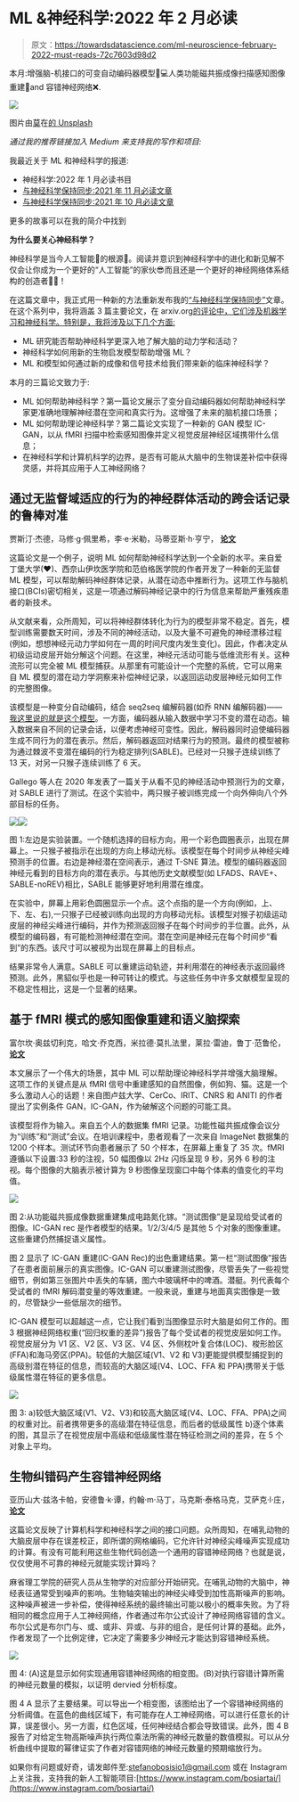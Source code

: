 # ML &神经科学:2022 年 2 月必读

> 原文：<https://towardsdatascience.com/ml-neuroscience-february-2022-must-reads-72c7603d98d2>

本月:增强脑-机接口的可变自动编码器模型🧠💻人类功能磁共振成像扫描感知图像重建🧱and 容错神经网络❌.

![](img/0ec6af1788b863f1fcd6c7703b6da2bf.png)

图片由[莫](https://unsplash.com/@meid88)在[的 Unsplash](https://unsplash.com/photos/NKhckz9B78c)

*通过我的推荐链接加入 Medium 来支持我的写作和项目:*

[](https://stefanobosisio1.medium.com/membership)  

我最近关于 ML 和神经科学的报道:

*   神经科学:2022 年 1 月必读书目
*   [与神经科学保持同步:2021 年 11 月必读文章](/stay-updated-with-neuroscience-november-2021-must-reads-e2fba4692b21)
*   [与神经科学保持同步:2021 年 10 月必读文章](/stay-updated-with-neuroscience-october-2021-must-reads-a0cc1d50b746)

更多的故事可以在我的简介中找到

**为什么要关心神经科学？**

神经科学是当今人工智能🧠的根源🤖。阅读并意识到神经科学中的进化和新见解不仅会让你成为一个更好的“人工智能”的家伙😎而且还是一个更好的神经网络体系结构的创造者👩‍💻！

在这篇文章中，我正式用一种新的方法重新发布我的[“与神经科学保持同步”](https://stefanobosisio1.medium.com/)文章。在这个系列中，我将涵盖 3 篇主要论文，在 arxiv.org[的评论中，它们涉及机器学习和神经科学。特别是，我将涉及以下几个方面:](http://arxiv.org/)

*   ML 研究能否帮助神经科学更深入地了解大脑的动力学和活动？
*   神经科学如何用新的生物启发模型帮助增强 ML？
*   ML 和模型如何通过新的成像和信号技术给我们带来新的临床神经科学？

本月的三篇论文致力于:

*   ML 如何帮助神经科学？第一篇论文展示了变分自动编码器如何帮助神经科学家更准确地理解神经潜在空间和真实行为。这增强了未来的脑机接口场景；
*   ML 如何帮助理论神经科学？第二篇论文实现了一种新的 GAN 模型 IC-GAN，以从 fMRI 扫描中检索感知图像并定义视觉皮层神经区域携带什么信息；
*   在神经科学和计算机科学的边界，是否有可能从大脑中的生物误差补偿中获得灵感，并将其应用于人工神经网络？

## 通过无监督域适应的行为的神经群体活动的跨会话记录的鲁棒对准

贾斯汀·杰德，马修·g·佩里希，李·e·米勒，马蒂亚斯·h·亨宁， [**论文**](https://arxiv.org/abs/2202.06159)

这篇论文是一个例子，说明 ML 如何帮助神经科学达到一个全新的水平。来自爱丁堡大学(❤)、西奈山伊坎医学院和范伯格医学院的作者开发了一种新的无监督 ML 模型，可以帮助解码神经群体记录，从潜在动态中推断行为。这项工作与脑机接口(BCIs)密切相关，这是一项通过解码神经记录中的行为信息来帮助严重残疾患者的新技术。

从文献来看，众所周知，可以将神经群体转化为行为的模型非常不稳定。首先，模型训练需要数天时间，涉及不同的神经活动，以及大量不可避免的神经漂移过程(例如，想想神经元动力学如何在一周的时间尺度内发生变化)。因此，作者决定从初级运动皮层开始分解这个问题。在这里，神经元活动可能与低维流形有关。这种流形可以完全被 ML 模型捕获。从那里有可能设计一个完整的系统，它可以用来自 ML 模型的潜在动力学洞察来补偿神经记录，以返回运动皮层神经元如何工作的完整图像。

该模型是一种变分自动编码，结合 seq2seq 编解码器(如乔 RNN 编解码器)——[我这里说的就是这个模型](/graph-neural-networks-a-learning-journey-since-2008-graph-attention-networks-f8c39189e7fc?source=your_stories_page----------------------------------------)。一方面，编码器从输入数据中学习不变的潜在动态。输入数据来自不同的记录会话，以便考虑神经可变性。因此，解码器同时迫使编码器生成不同行为的潜在表示。然后，解码器返回对结果行为的预测。最终的模型被称为通过棘波不变潜在编码的行为稳定排列(SABLE)。已经对一只猴子连续训练了 13 天，对另一只猴子连续训练了 6 天。

Gallego 等人在 2020 年发表了一篇关于从看不见的神经活动中预测行为的文章，对 SABLE 进行了测试。在这个实验中，两只猴子被训练完成一个向外伸向八个外部目标的任务。

![](img/5973e8a543928f4a30129da3d699d016.png)![](img/eabee51acf2435017c888e87761520dd.png)

图 1:左边是实验装置。一个随机选择的目标方向，用一个彩色圆圈表示，出现在屏幕上。一只猴子被指示在出现的方向上移动光标。该模型在每个时间步从神经尖峰预测手的位置。右边是神经潜在空间表示，通过 T-SNE 算法。模型的编码器返回神经元看到的目标方向的潜在表示。与其他历史文献模型(如 LFADS、RAVE+、SABLE-noREV)相比，SABLE 能够更好地利用潜在维度。

在实验中，屏幕上用彩色圆圈显示一个点。这个点指的是一个方向(例如，上、下、左、右),一只猴子已经被训练向出现的方向移动光标。该模型对猴子初级运动皮层的神经尖峰进行编码，并作为预测返回猴子在每个时间步的手位置。此外，从模型的编码器，有可能检测神经潜在空间。潜在空间是神经元在每个时间步“看到”的东西。该尺寸可以被视为出现在屏幕上的目标点。

结果非常令人满意。SABLE 可以重建运动轨迹，并利用潜在的神经表示返回最终预测。此外，黑貂似乎也是一种可转让的模式。与这些任务中许多文献模型呈现的不稳定性相比，这是一个显著的结果。

## 基于 fMRI 模式的感知图像重建和语义脑探索

富尔坎·奥兹切利克，哈文·乔克西，米拉德·莫扎法里，莱拉·雷迪，鲁丁·范鲁伦， [**论文**](https://arxiv.org/abs/2202.12692)

本文展示了一个伟大的场景，其中 ML 可以帮助理论神经科学并增强大脑理解。这项工作的关键点是从 fMRI 信号中重建感知的自然图像，例如狗、猫。这是一个多么激动人心的话题！来自图卢兹大学、CerCo、IRIT、CNRS 和 ANITI 的作者提出了实例条件 GAN，IC-GAN，作为破解这个问题的可能工具。

该模型将作为输入。来自五个人的数据集 fMRI 记录。功能性磁共振成像会议分为“训练”和“测试”会议。在培训课程中，患者观看了一次来自 ImageNet 数据集的 1200 个样本。测试环节向患者展示了 50 个样本，在屏幕上重复了 35 次。fMRI 遵循以下设置:33 秒的注视，50 幅图像以 2Hz 闪烁呈现 9 秒，另外 6 秒的注视。每个图像的大脑表示被计算为 9 秒图像呈现窗口中每个体素的值变化的平均值。

![](img/b4b5d9d42c77556d4b33a23f03f1fad5.png)

图 2:从功能磁共振成像数据重建集成电路氮化镓。“测试图像”是呈现给受试者的图像。IC-GAN rec 是作者模型的结果。1/2/3/4/5 是其他 5 个对象的图像重建。这些重建仍然捕捉语义属性。

图 2 显示了 IC-GAN 重建(IC-GAN Rec)的出色重建结果。第一栏“测试图像”报告了在患者面前展示的真实图像。IC-GAN 可以重建测试图像，尽管丢失了一些视觉细节，例如第三张图片中丢失的车辆，图六中玻璃杯中的啤酒。潜艇。列代表每个受试者的 fMRI 解码潜变量的等效重建。一般来说，重建与地面真实图像是一致的，尽管缺少一些低层次的细节。

IC-GAN 模型可以超越这一点，它让我们看到当图像显示时大脑是如何工作的。图 3 根据神经网络权重(“回归权重的差异”)报告了每个受试者的视觉皮层如何工作。视觉皮层分为 V1 区、V2 区、V3 区、V4 区、外侧枕叶复合体(LOC)、梭形脸区(FFA)和海马旁区(PPA)。较低的大脑区域(V1、V2 和 V3)更能提供模型捕捉到的高级别潜在特征的信息，而较高的大脑区域(V4、LOC、FFA 和 PPA)携带关于低级属性潜在特征的更多信息。

![](img/d5e65cd62ffdbc71133c9bfb07015e0f.png)

图 3: a)较低大脑区域(V1、V2、V3)和较高大脑区域(V4、LOC、FFA、PPA)之间的权重对比。前者携带更多的高级潜在特征信息，而后者的低级属性 b)逐个体素的图，其显示了在视觉皮层中高级和低级属性潜在特征检测之间的差异，在 5 个对象上平均。

## 生物纠错码产生容错神经网络

亚历山大·兹洛卡帕，安德鲁·k·谭，约翰·m·马丁，马克斯·泰格马克，艾萨克·l·庄， [**论文**](https://arxiv.org/pdf/2202.12887.pdf)

这篇论文反映了计算机科学和神经科学之间的接口问题。众所周知，在哺乳动物的大脑皮层中存在误差校正，即所谓的网格编码，它允许针对神经尖峰噪声实现成功的计算。有没有可能利用这些生物代码创造一个通用的容错神经网络？也就是说，仅仅使用不可靠的神经元就能实现计算吗？

麻省理工学院的研究人员从生物学的对应部分开始研究。在哺乳动物的大脑中，神经表征通常受到噪声的影响。生物轴突输出的神经尖峰受到加性高斯噪声的影响。这种噪声被进一步补偿，使得神经系统的最终输出可能以极小的概率失败。为了将相同的概念应用于人工神经网络，作者通过布尔公式设计了神经网络容错的含义。布尔公式是布尔门与、或、或非、异或、与非的组合，是任何计算的基础。此外，作者发现了一个比例定律，它决定了需要多少神经元才能达到容错神经系统。

![](img/e9086e2ff387c96522d3fd065d134230.png)

图 4: (A)这是显示如何实现通用容错神经网络的相变图。(B)对执行容错计算所需的神经元数量的模拟，以证明 dervied 分析标度。

图 4 A 显示了主要结果。可以导出一个相变图，该图给出了一个容错神经网络的分析阈值。在蓝色的曲线区域下，有可能存在人工神经网络，可以进行任意长的计算，误差很小。另一方面，红色区域，任何神经结合都会导致错误。此外，图 4 B 报告了对给定生物高斯噪声执行两位乘法所需的神经元数量的数值模拟。可以从分析曲线中提取的幂律证实了作者对容错网络的神经元数量的预期缩放行为。

如果你有问题或好奇，请发邮件至:stefanobosisio1@gmail.com 或在 Instagram 上关注我，支持我的新人工智能项目:[https://www.instagram.com/bosiartai/](https://www.instagram.com/bosiartai/)